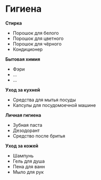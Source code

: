 # Гигиена

**Стирка**

- Порошок для белого
- Порошок для цветного
- Порошок для чёрного
- Кондиционер

**Бытовая химия**

- Фэри
- ...
- ...

**Уход за кухней**

- Средства для мытья посуды
- Капсулы для посудомоечной машине

**Личная гигиена**

- Зубная паста
- Дезодорант
- Средство после бритья

**Уход за кожей**

- Шампунь
- Гель для душа
- Пена для ванн
- Мыло для рук